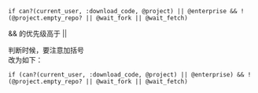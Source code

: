 
```
if can?(current_user, :download_code, @project) || @enterprise && !(@project.empty_repo? || @wait_fork || @wait_fetch)
```
&& 的优先级高于 ||

判断时候，要注意加括号   
改为如下：
```
if (can?(current_user, :download_code, @project) || @enterprise) && !(@project.empty_repo? || @wait_fork || @wait_fetch)
```